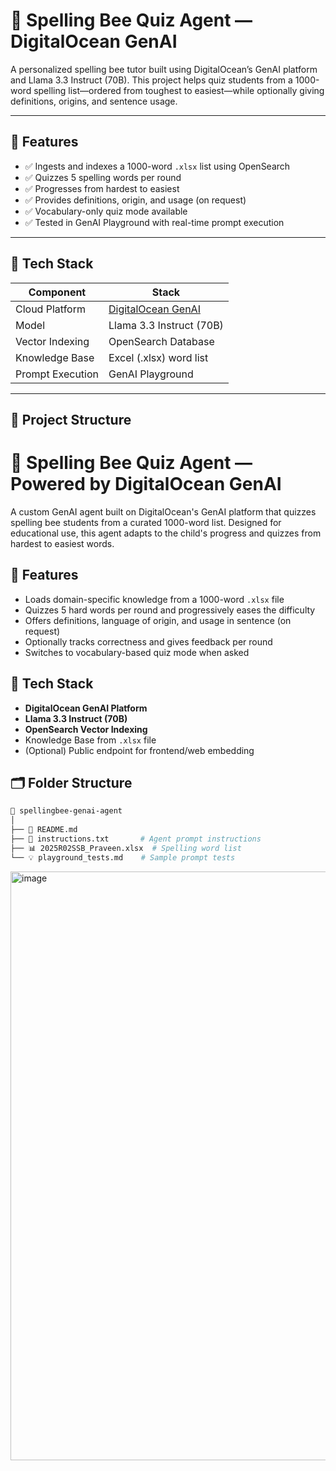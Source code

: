 # 🐝 Spelling Bee Quiz Agent — DigitalOcean GenAI

A personalized spelling bee tutor built using DigitalOcean’s GenAI platform and Llama 3.3 Instruct (70B). This project helps quiz students from a 1000-word spelling list—ordered from toughest to easiest—while optionally giving definitions, origins, and sentence usage.

---

## 🚀 Features

- ✅ Ingests and indexes a 1000-word `.xlsx` list using OpenSearch
- ✅ Quizzes 5 spelling words per round
- ✅ Progresses from hardest to easiest
- ✅ Provides definitions, origin, and usage (on request)
- ✅ Vocabulary-only quiz mode available
- ✅ Tested in GenAI Playground with real-time prompt execution

---

## 🧰 Tech Stack

| Component            | Stack                      |
|---------------------|----------------------------|
| Cloud Platform       | [DigitalOcean GenAI](https://cloud.digitalocean.com/) |
| Model                | Llama 3.3 Instruct (70B)   |
| Vector Indexing      | OpenSearch Database        |
| Knowledge Base       | Excel (.xlsx) word list    |
| Prompt Execution     | GenAI Playground           |

---

## 📂 Project Structure


# 🧠 Spelling Bee Quiz Agent — Powered by DigitalOcean GenAI

A custom GenAI agent built on DigitalOcean's GenAI platform that quizzes spelling bee students from a curated 1000-word list. Designed for educational use, this agent adapts to the child's progress and quizzes from hardest to easiest words.

## 🚀 Features

- Loads domain-specific knowledge from a 1000-word `.xlsx` file
- Quizzes 5 hard words per round and progressively eases the difficulty
- Offers definitions, language of origin, and usage in sentence (on request)
- Optionally tracks correctness and gives feedback per round
- Switches to vocabulary-based quiz mode when asked

## 🧰 Tech Stack

- **DigitalOcean GenAI Platform**
- **Llama 3.3 Instruct (70B)**
- **OpenSearch Vector Indexing**
- Knowledge Base from `.xlsx` file
- (Optional) Public endpoint for frontend/web embedding

## 🗂️ Folder Structure

```bash
📁 spellingbee-genai-agent
│
├── 📄 README.md
├── 📄 instructions.txt       # Agent prompt instructions
├── 📊 2025R02SSB_Praveen.xlsx  # Spelling word list
└── 💡 playground_tests.md    # Sample prompt tests

```

<img width="942" alt="image" src="https://github.com/user-attachments/assets/7d6a9486-785c-4af3-9723-26f1f4dc12ef" />


